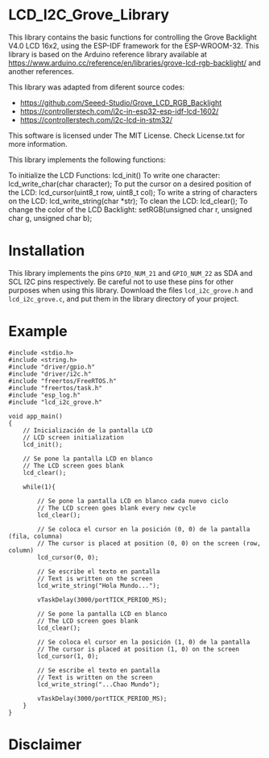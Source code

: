 # LCD_I2C_Grove_Library
This library contains the basic functions for controlling the Grove Backlight V4.0 LCD 16x2, using the ESP-IDF framework for the ESP-WROOM-32. This library is based on the Arduino reference library available at https://www.arduino.cc/reference/en/libraries/grove-lcd-rgb-backlight/ and another references.

This library was adapted from diferent source codes:
- https://github.com/Seeed-Studio/Grove_LCD_RGB_Backlight
- https://controllerstech.com/i2c-in-esp32-esp-idf-lcd-1602/ 
- https://controllerstech.com/i2c-lcd-in-stm32/

This software is licensed under The MIT License. Check License.txt for more information.

This library implements the following functions:

To initialize the LCD Functions: lcd_init()
To write one character: lcd_write_char(char character);
To put the cursor on a desired position of the LCD: lcd_cursor(uint8_t row, uint8_t col);
To write a string of characters on the LCD: lcd_write_string(char *str);
To clean the LCD: lcd_clear();
To change the color of the LCD Backlight: setRGB(unsigned char r, unsigned char g, unsigned char b);

# Installation
This library implements the pins `GPIO_NUM_21` and `GPIO_NUM_22` as SDA and SCL I2C pins respectively. Be careful not to use these pins for other purposes when using this library.
Download the files `lcd_i2c_grove.h` and `lcd_i2c_grove.c`, and put them in the library directory of your project. 

# Example
~~~
#include <stdio.h>
#include <string.h>
#include "driver/gpio.h"
#include "driver/i2c.h"
#include "freertos/FreeRTOS.h"
#include "freertos/task.h"
#include "esp_log.h"
#include "lcd_i2c_grove.h"  

void app_main()
{
    // Inicialización de la pantalla LCD
    // LCD screen initialization
    lcd_init(); 
    
    // Se pone la pantalla LCD en blanco
    // The LCD screen goes blank
    lcd_clear(); 
   
    while(1){

        // Se pone la pantalla LCD en blanco cada nuevo ciclo
        // The LCD screen goes blank every new cycle
        lcd_clear(); 
        
        // Se coloca el cursor en la posición (0, 0) de la pantalla (fila, columna)
        // The cursor is placed at position (0, 0) on the screen (row, column)
        lcd_cursor(0, 0); 

        // Se escribe el texto en pantalla
        // Text is written on the screen
        lcd_write_string("Hola Mundo..."); 
        
        vTaskDelay(3000/portTICK_PERIOD_MS); 
        
        // Se pone la pantalla LCD en blanco
        // The LCD screen goes blank
        lcd_clear(); 
        
        // Se coloca el cursor en la posición (1, 0) de la pantalla
        // The cursor is placed at position (1, 0) on the screen
        lcd_cursor(1, 0); 
        
        // Se escribe el texto en pantalla
        // Text is written on the screen
        lcd_write_string("...Chao Mundo");  
        
        vTaskDelay(3000/portTICK_PERIOD_MS);
    }
}
~~~

# Disclaimer

